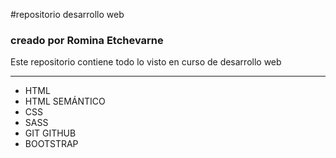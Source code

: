 #repositorio desarrollo web

### creado por Romina Etchevarne
Este repositorio contiene todo lo visto en curso de desarrollo web

------------

- HTML
- HTML SEMÁNTICO
- CSS
- SASS
- GIT GITHUB
- BOOTSTRAP